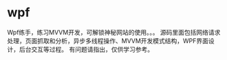 # wpf
Wpf练手，练习MVVM开发，可解锁神秘网站的使用。。。
源码里面包括网络请求处理，页面抓取和分析，异步多线程操作、MVVM开发模式结构，WPF界面设计，后台交互等过程。
有问题请指出，仅供学习参考。
